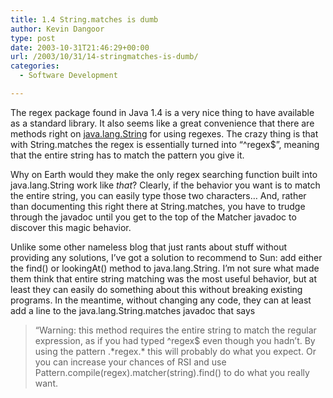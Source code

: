 ```yaml
---
title: 1.4 String.matches is dumb
author: Kevin Dangoor
type: post
date: 2003-10-31T21:46:29+00:00
url: /2003/10/31/14-stringmatches-is-dumb/
categories:
  - Software Development

---
```

The regex package found in Java 1.4 is a very nice thing to have available as a standard library. It also seems like a great convenience that there are methods right on [java.lang.String][1] for using regexes. The crazy thing is that with String.matches the regex is essentially turned into &#8220;^regex$&#8221;, meaning that the entire string has to match the pattern you give it.

Why on Earth would they make the only regex searching function built into java.lang.String work like _that_? Clearly, if the behavior you want is to match the entire string, you can easily type those two characters&#8230; And, rather than documenting this right there at String.matches, you have to trudge through the javadoc until you get to the top of the Matcher javadoc to discover this magic behavior.

Unlike some other nameless blog that just rants about stuff without providing any solutions, I&#8217;ve got a solution to recommend to Sun: add either the find() or lookingAt() method to java.lang.String. I&#8217;m not sure what made them think that entire string matching was the most useful behavior, but at least they can easily do something about this without breaking existing programs. In the meantime, without changing any code, they can at least add a line to the java.lang.String.matches javadoc that says 

> &#8220;Warning: this method requires the entire string to match the regular expression, as if you had typed ^regex$ even though you hadn&#8217;t. By using the pattern .\*regex.\* this will probably do what you expect. Or you can increase your chances of RSI and use Pattern.compile(regex).matcher(string).find() to do what you really want.

 [1]: http://java.sun.com/j2se/1.4.2/docs/api/java/lang/String.html#matches(java.lang.String) "String (Java 2 Platform SE v1.4.2)"